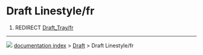 # Draft Linestyle/fr
1.  REDIRECT [Draft\_Tray/fr](Draft_Tray/fr.md)



---
![](images/Right_arrow.png) [documentation index](../README.md) > [Draft](Draft_Workbench.md) > Draft Linestyle/fr
